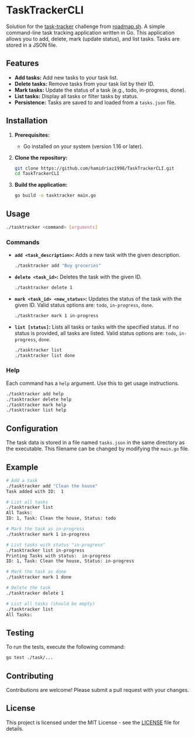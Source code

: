 # TaskTrackerCLI

Solution for the [task-tracker](https://roadmap.sh/projects/task-tracker) challenge from [roadmap.sh](https://roadmap.sh/).
A simple command-line task tracking application written in Go. This application allows you to add, delete, mark (update status), and list tasks. Tasks are stored in a JSON file.

## Features

- **Add tasks:** Add new tasks to your task list.
- **Delete tasks:** Remove tasks from your task list by their ID.
- **Mark tasks:** Update the status of a task (e.g., todo, in-progress, done).
- **List tasks:** Display all tasks or filter tasks by status.
- **Persistence:** Tasks are saved to and loaded from a `tasks.json` file.

## Installation

1.  **Prerequisites:**

    - Go installed on your system (version 1.16 or later).

2.  **Clone the repository:**

    ```bash
    git clone https://github.com/hamidriaz1998/TaskTrackerCLI.git
    cd TaskTrackerCLI
    ```

3.  **Build the application:**

    ```bash
    go build -o tasktracker main.go
    ```

## Usage

```bash
./tasktracker <command> [arguments]
```

### Commands

- **`add <task_description>`:** Adds a new task with the given description.

  ```bash
  ./tasktracker add "Buy groceries"
  ```

- **`delete <task_id>`:** Deletes the task with the given ID.

  ```bash
  ./tasktracker delete 1
  ```

- **`mark <task_id> <new_status>`:** Updates the status of the task with the given ID. Valid status options are: `todo`, `in-progress`, `done`.

  ```bash
  ./tasktracker mark 1 in-progress
  ```

- **`list [status]`:** Lists all tasks or tasks with the specified status. If no status is provided, all tasks are listed. Valid status options are: `todo`, `in-progress`, `done`.

  ```bash
  ./tasktracker list
  ./tasktracker list done
  ```

### Help

Each command has a `help` argument. Use this to get usage instructions.

```bash
./tasktracker add help
./tasktracker delete help
./tasktracker mark help
./tasktracker list help
```

## Configuration

The task data is stored in a file named `tasks.json` in the same directory as the executable. This filename can be changed by modifying the `main.go` file.

## Example

```bash
# Add a task
./tasktracker add "Clean the house"
Task added with ID:  1

# List all tasks
./tasktracker list
All Tasks:
ID: 1, Task: Clean the house, Status: todo

# Mark the task as in-progress
./tasktracker mark 1 in-progress

# List tasks with status "in-progress"
./tasktracker list in-progress
Printing Tasks with status:  in-progress
ID: 1, Task: Clean the house, Status: in-progress

# Mark the task as done
./tasktracker mark 1 done

# Delete the task
./tasktracker delete 1

# List all tasks (should be empty)
./tasktracker list
All Tasks:
```

## Testing

To run the tests, execute the following command:

```bash
go test ./task/...
```

## Contributing

Contributions are welcome! Please submit a pull request with your changes.

## License

This project is licensed under the MIT License - see the [LICENSE](LICENSE) file for details.
